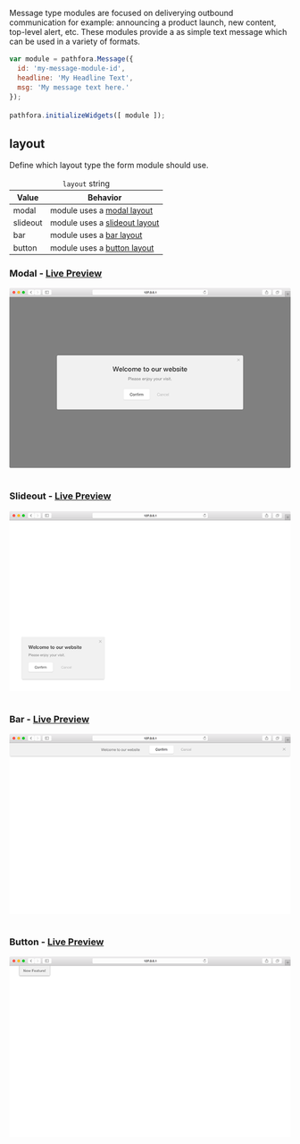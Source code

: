 Message type modules are focused on deliverying outbound communication for example: announcing a product launch, new content, top-level alert, etc. These modules provide a as simple text message which can be used in a variety of formats.

``` javascript
var module = pathfora.Message({
  id: 'my-message-module-id',
  headline: 'My Headline Text',
  msg: 'My message text here.'
});

pathfora.initializeWidgets([ module ]);
```

## layout

Define which layout type the form module should use.

<table>
  <thead>
    <tr>
      <td colspan="2" align="center"><code>layout</code> string</td>
    </tr>
    <tr>
      <th>Value</th>
      <th>Behavior</th>
    </tr>
  </thead>
  
  <tr>
    <td>modal</td>
    <td>module uses a <a href="../../layouts/modal">modal layout</a></td>
  </tr>
  <tr>
    <td>slideout</td>
    <td>module uses a <a href="../../layouts/slideout">slideout layout</a></td>
  </tr>
  <tr>
    <td>bar</td>
    <td>module uses a <a href="../../layouts/bar">bar layout</a></td>
  </tr>
  <tr>
    <td>button</td>
    <td>module uses a <a href="../../layouts/button">button layout</a></td>
  </tr>
</table>

### Modal - [Live Preview](../examples/preview/types/message/modal.html)

![Modal Message Module](../examples/img/types/message/modal.png)

<pre data-src="../../examples/src/types/message/modal.js"></pre>


### Slideout - [Live Preview](../examples/preview/types/message/slideout.html)

![Slideout Message Module](../examples/img/types/message/slideout.png)

<pre data-src="../../examples/src/types/message/slideout.js"></pre>


### Bar - [Live Preview](../examples/preview/types/message/bar.html)

![Bar Message Module](../examples/img/types/message/bar.png)

<pre data-src="../../examples/src/types/message/bar.js"></pre>


### Button - [Live Preview](../examples/preview/types/message/button.html)

![Button Message Module](../examples/img/types/message/button.png)

<pre data-src="../../examples/src/types/message/button.js"></pre>
